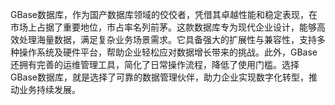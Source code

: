 GBase数据库，作为国产数据库领域的佼佼者，凭借其卓越性能和稳定表现，在市场上占据了重要地位，市占率名列前茅。这款数据库专为现代企业设计，能够高效处理海量数据，满足复杂业务场景需求。它具备强大的扩展性与兼容性，支持多种操作系统及硬件平台，帮助企业轻松应对数据增长带来的挑战。此外，GBase还拥有完善的运维管理工具，简化了日常操作流程，降低了使用门槛。选择GBase数据库，就是选择了可靠的数据管理伙伴，助力企业实现数字化转型，推动业务持续发展。